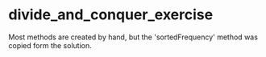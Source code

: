 # divide_and_conquer_exercise

Most methods are created by hand, but the 'sortedFrequency' method was copied form the solution.
